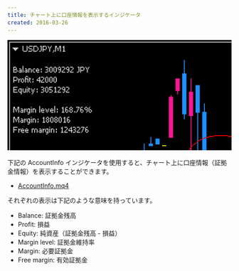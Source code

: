 ```yaml
---
title: チャート上に口座情報を表示するインジケータ
created: 2016-03-26
---
```


![account-info-indicator.png](./account-info-indicator.png)

下記の AccountInfo インジケータを使用すると、チャート上に口座情報（証拠金情報）を表示することができます。

- [AccountInfo.mq4](https://github.com/maku77/metatrader/blob/master/Indicators/maku/AccountInfo.mq4)

それぞれの表示は下記のような意味を持っています。

- Balance: 証拠金残高
- Profit: 損益
- Equity: 純資産（証拠金残高 - 損益）
- Margin level: 証拠金維持率
- Margin: 必要証拠金
- Free margin: 有効証拠金

